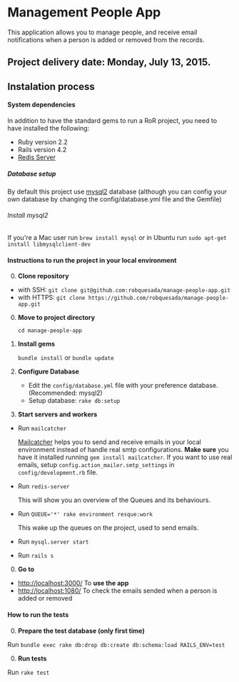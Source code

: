 Management People App
=============

This application allows you to manage people, and receive email notifications when a person is added or removed from the records.

## Project delivery date: Monday, July 13, 2015.

## Instalation process

#### System dependencies
In addition to have the standard gems to run a RoR project, you need to have installed the following:

* Ruby version 2.2
* Rails version 4.2
* [Redis Server](http://redis.io/topics/quickstart)

##### Database setup

By default this project use [mysql2](https://github.com/brianmario/mysql2) database (although you can config your own database by changing the config/database.yml file and the Gemfile)

###### Install mysql2
If you're a Mac user run  `brew install mysql` or in Ubuntu run  `sudo apt-get install libmysqlclient-dev`

#### Instructions to run the project in your local environment

0. **Clone repository**
  * with SSH: `git clone git@github.com:robquesada/manage-people-app.git`
  * with HTTPS: `git clone https://github.com/robquesada/manage-people-app.git`

0. **Move to project directory**

    `cd manage-people-app`

0. **Install gems**

    `bundle install` or `bundle update`

0. **Configure Database**
    * Edit the `config/database.yml` file with your preference database. (Recommended: mysql2)
    * Setup database: `rake db:setup`

0. **Start servers and workers**
  * Run `mailcatcher`

    [Mailcatcher](http://mailcatcher.me/) helps you to send and receive emails in your local environment instead of handle real smtp configurations. **Make sure** you have it installed running `gem install mailcatcher`.
    If you want to use real emails, setup `config.action_mailer.smtp_settings` in `config/development.rb` file.

  * Run `redis-server`

    This will show you an overview of the Queues and its behaviours.
  
  * Run `QUEUE='*' rake environment resque:work`

    This wake up the queues on the project, used to send emails.
  
  * Run `mysql.server start`
  
  * Run `rails s`

0. **Go to**

  * [http://localhost:3000/](http://localhost:3000) To **use the app**
  * [http://localhost:1080/](http://localhost:1080) To check the emails sended when a person is added or removed

#### How to run the tests

0. **Prepare the test database (only first time)**

  Run `bundle exec rake db:drop db:create db:schema:load RAILS_ENV=test`

0. **Run tests**

  Run `rake test`
